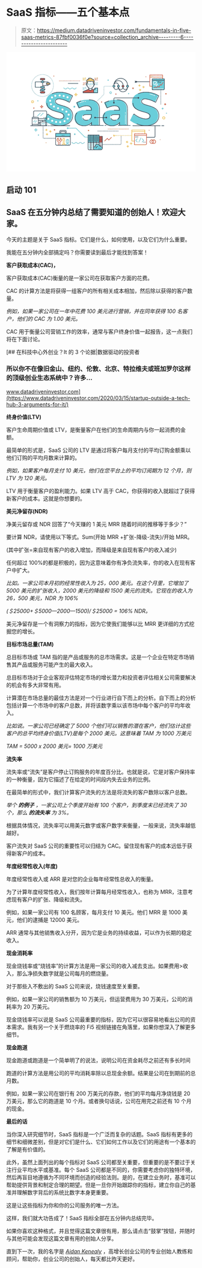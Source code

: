 # SaaS 指标——五个基本点

> 原文：<https://medium.datadriveninvestor.com/fundamentals-in-five-saas-metrics-87fbf0036f0e?source=collection_archive---------6----------------------->

![](img/5b6c800461910f43952dabfe8f421393.png)

## 启动 101

## SaaS 在五分钟内总结了需要知道的创始人！欢迎大家。

今天的主题是关于 SaaS 指标。它们是什么，如何使用，以及它们为什么重要。

我能在五分钟内全部搞定吗？你需要读到最后才能找到答案！

**客户获取成本(CAC)，**

客户获取成本(CAC)衡量的是一家公司在获取客户方面的花费。

CAC 的计算方法是将获得一组客户的所有相关成本相加，然后除以获得的客户数量。

*例如，如果一家公司在一年中花费 100 美元进行营销，并在同年获得 100 名客户，他们的 CAC 为 1.00 美元。*

CAC 用于衡量公司营销工作的效率，通常与客户终身价值一起报告，这一点我们将在下面讨论。

[](https://www.datadriveninvestor.com/2020/03/15/startup-outside-a-tech-hub-3-arguments-for-it/) [## 在科技中心外创业？It 的 3 个论据|数据驱动的投资者

### 所以你不在像旧金山、纽约、伦敦、北京、特拉维夫或班加罗尔这样的顶级创业生态系统中？许多…

www.datadriveninvestor.com](https://www.datadriveninvestor.com/2020/03/15/startup-outside-a-tech-hub-3-arguments-for-it/) 

**终身价值(LTV)**

客户生命周期价值或 LTV，是衡量客户在他们的生命周期内与你一起消费的金额。

最简单的形式是，SaaS 公司的 LTV 是通过将客户每月支付的平均订购金额乘以他们订购的平均月数来计算的。

*例如，如果客户每月支付 10 美元，他们在您平台上的平均订阅期为 12 个月，则 LTV 为 120 美元。*

LTV 用于衡量客户的盈利能力。如果 LTV 高于 CAC，你获得的收入就超过了获得新客户的成本。这就是你想要的。

**美元净留存(NDR)**

净美元留存或 NDR 回答了“今天赚的 1 美元 MRR 随着时间的推移等于多少？”

要计算 NDR，请使用以下等式。Sum(开始 MRR +扩张-降级-流失)/开始 MRR。

(其中扩张=来自现有客户的收入增加，而降级是来自现有客户的收入减少)

任何超过 100%的都是积极的，因为这意味着你有净负流失率，你的收入在现有客户中扩大。

*比如。一家公司本月初的经常性收入为 25，000 美元。在这个月里，它增加了 5000 美元的扩张收入，2000 美元的降级和 1500 美元的流失。它现在的收入为 26，500 美元，NDR 为 106%*

*(＄25000+＄5000—2000—1500)/＄25000 = 106% NDR。*

美元净留存是一个有洞察力的指标，因为它使我们能够以比 MRR 更详细的方式挖掘您的增长。

**目标市场总量(TAM)**

总目标市场或 TAM 指的是产品或服务的总市场需求。这是一个企业在特定市场销售其产品或服务可能产生的最大收入。

总目标市场对于企业客观评估特定市场的增长潜力和投资者评估相关公司需要解决的机会有多大非常有用。

计算潜在市场总量的最佳方法是对一个行业进行自下而上的分析。自下而上的分析包括计算一个市场中的客户总数，并将该数字乘以该市场中每个客户的平均年收入。

*比如说。一家公司已经确定了 5000 个他们可以销售的潜在客户，他们估计这些客户的总平均终身价值(LTV)是每个 2000 美元。这意味着 TAM 为 1000 万美元*

*TAM = 5000 x 2000 美元= 1000 万美元*

**流失率**

流失率或“流失”是客户停止订购服务的年度百分比。也就是说，它是对客户保持率的一种衡量，因为它描述了在给定的时间段内失去业务的比例。

在最简单的形式中，我们计算客户流失的方法是将流失的客户数除以客户总数。

*举个* ***的例子*** *，一家公司上个季度开始有 100 个客户，到季度末已经流失了 30 个，那么* ***的流失率*** *为 3%。*

根据具体情况，流失率可以用美元数字或客户数字来衡量，一般来说，流失率越低越好。

客户流失对 SaaS 公司的重要性可以归结为 CAC。留住现有客户的成本远低于获得新客户的成本。

**年度经常性收入(年度)**

年度经常性收入或 ARR 是对您的企业每年经常性总收入的衡量。

为了计算年度经常性收入，我们按年计算每月经常性收入，也称为 MRR，注意考虑现有客户的扩张、降级和流失。

例如，如果一家公司有 100 名顾客，每月支付 10 美元。他们 MRR 是 1000 美元，他们的逮捕是 12000 美元。

ARR 通常与其他销售收入分开，因为它是业务的持续收益，可以作为长期的稳定收入。

**现金消耗率**

现金烧钱率或“烧钱率”的计算方法是用一家公司的收入减去支出。如果费用>收入，那么净损失数字就是公司每月的燃烧量。

对于那些入不敷出的 SaaS 公司来说，烧钱速度至关重要。

例如，如果一家公司的销售额为 10 万美元，但运营费用为 30 万美元，公司的消耗率为 20 万美元。

现金烧钱率可以说是 SaaS 公司最重要的指标，因为它可以很容易地看出公司的资本需求。我有另一个关于燃烧率的 Fi5 视频链接在角落里，如果你想深入了解更多细节。

**现金跑道**

现金跑道或跑道是一个简单明了的说法，说明公司在资金耗尽之前还有多长时间

跑道的计算方法是用公司的平均消耗率除以总现金余额。结果是公司在到期前的总月数。

例如，如果一家公司在银行有 200 万美元的存款，他们的平均每月净烧钱是 20 万美元，那么它的跑道是 10 个月。或者换句话说，公司在用完之前还有 10 个月的现金。

**最后的话**

当你深入研究细节时，SaaS 指标是一个广泛而复杂的话题。SaaS 指标有更多的细节和细微差别，但是对它们是什么、它们如何工作以及它们的用途有一个基本的了解是有价值的。

此外，虽然上面列出的每个指标对 SaaS 公司都至关重要，但重要的是不要过于关注行业平均水平或基准。每个 SaaS 公司都是不同的，你需要考虑你的独特环境，然后再盲目地遵循为不同环境而创造的经验法则。是的，在建立业务时，基准可以帮助提供背景和制定合理的期望。但是一旦你开始跟踪你的指标，建立你自己的基准并理解数字背后的系统比数字本身更重要。

这是让这些指标为你和你的公司服务的唯一方法。

这样，我们就大功告成了！SaaS 指标全部在五分钟内总结完毕。

如果你喜欢这种格式，并且觉得这篇文章很有用，那么请点击“鼓掌”按钮，并随时与其他可能会发现这篇文章有用的创始人分享。

直到下一次，我的名字是 [*Aidan Kenealy*](http://www.aidankenealy.com/) ，高增长创业公司的专业创始人教练和顾问，帮助你，创业公司的创始人，每天都比昨天更好。